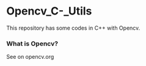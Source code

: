 # Opencv_C-_Utils

This repository has some codes in C++ with Opencv. 

### What is Opencv?

See on opencv.org
